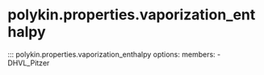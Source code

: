# polykin.properties.vaporization_enthalpy

::: polykin.properties.vaporization_enthalpy
    options:
        members:
            - DHVL_Pitzer

